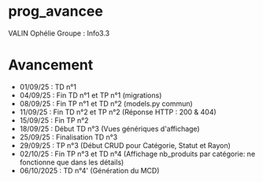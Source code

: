 # prog_avancee

VALIN Ophélie
Groupe : Info3.3

# Avancement
- 01/09/25 : TD n°1
- 04/09/25 : Fin TD n°1 et TP n°1 (migrations)
- 08/09/25 : Fin TP n°1 et TD n°2 (models.py commun)
- 11/09/25 : Fin TD n°2 et TP n°2 (Réponse HTTP : 200 & 404)
- 15/09/25 : Fin TP n°2
- 18/09/25 : Début TD n°3 (Vues génériques d'affichage)
- 25/09/25 : Finalisation TD n°3
- 29/09/25 : TP n°3 (Début CRUD pour Catégorie, Statut et Rayon)
- 02/10/25 : Fin TP n°3 et TD n°4 (Affichage nb_produits par catégorie: ne fonctionne que dans les détails)
- 06/10/2025 : TD n°4' (Génération du MCD)